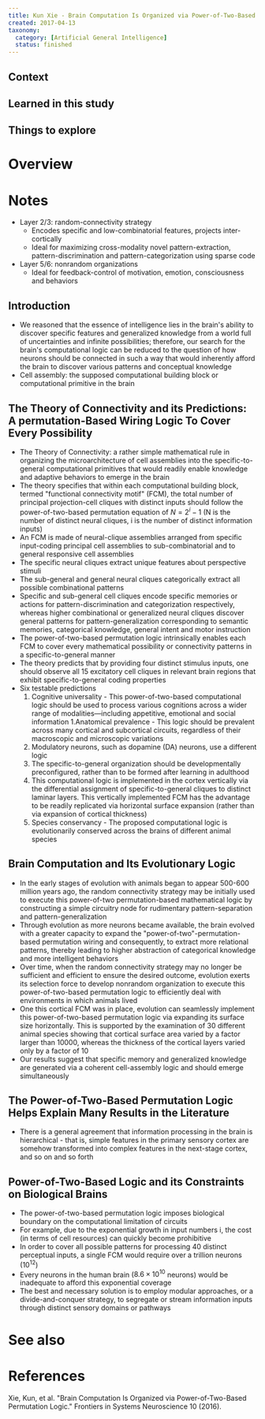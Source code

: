 ```yaml
---
title: Kun Xie - Brain Computation Is Organized via Power-of-Two-Based Permutation Logic (2016)
created: 2017-04-13
taxonomy:
  category: [Artificial General Intelligence]
  status: finished
---
```


## Context

## Learned in this study

## Things to explore

# Overview

# Notes
* Layer 2/3: random-connectivity strategy
	* Encodes specific and low-combinatorial features, projects inter-cortically
	* Ideal for maximizing cross-modality novel pattern-extraction, pattern-discrimination and pattern-categorization using sparse code
* Layer 5/6: nonrandom organizations
	* Ideal for feedback-control of motivation, emotion, consciousness and behaviors

## Introduction
* We reasoned that the essence of intelligence lies in the brain's ability to discover specific features and generalized knowledge from a world full of uncertainties and infinite possibilities; therefore, our search for the brain's computational logic can be reduced to the question of how neurons should be connected in such a way that would inherently afford the brain to discover various patterns and conceptual knowledge
* Cell assembly: the supposed computational building block or computational primitive in the brain

## The Theory of Connectivity and its Predictions: A permutation-Based Wiring Logic To Cover Every Possibility
* The Theory of Connectivity: a rather simple mathematical rule in organizing the microarchitecture of cell assemblies into the specific-to-general computational primitives that would readily enable knowledge and adaptive behaviors to emerge in the brain
* The theory specifies that within each computational building block, termed "functional connectivity motif" (FCM), the total number of principal projection-cell cliques with distinct inputs should follow the power-of-two-based permutation equation of $N = 2^i - 1$ (N is the number of distinct neural cliques, i is the number of distinct information inputs)
* An FCM is made of neural-clique assemblies arranged from specific input-coding principal cell assemblies to sub-combinatorial and to general responsive cell assemblies
* The specific neural cliques extract unique features about perspective stimuli
* The sub-general and general neural cliques categorically extract all possible combinational patterns
* Specific and sub-general cell cliques encode specific memories or actions for pattern-discrimination and categorization respectively, whereas higher combinational or generalized neural cliques discover general patterns for pattern-generalization corresponding to semantic memories, categorical knowledge, general intent and motor instruction
* The power-of-two-based permutation logic intrinsically enables each FCM to cover every mathematical possibility or connectivity patterns in a specific-to-general manner
* The theory predicts that by providing four distinct stimulus inputs, one should observe all 15 excitatory cell cliques in relevant brain regions that exhibit specific-to-general coding properties
* Six testable predictions
	1. Cognitive universality - This power-of-two-based computational logic should be used to process various cognitions across a wider range of modalities—including appetitive, emotional and social information
	1.Anatomical prevalence - This logic should be prevalent across many cortical and subcortical circuits, regardless of their macroscopic and microscopic variations
	1. Modulatory neurons, such as dopamine (DA) neurons, use a different logic
	1. The specific-to-general organization should be developmentally preconfigured, rather than to be formed after learning in adulthood
	1. This computational logic is implemented in the cortex vertically via the differential assignment of specific-to-general cliques to distinct laminar layers. This vertically implemented FCM has the advantage to be readily replicated via horizontal surface expansion (rather than via expansion of cortical thickness)
	1. Species conservancy - The proposed computational logic is evolutionarily conserved across the brains of different animal species

## Brain Computation and Its Evolutionary Logic
* In the early stages of evolution with animals began to appear 500-600 million years ago, the random connectivity strategy may be initially used to execute this power-of-two permutation-based mathematical logic by constructing a simple circuitry node for rudimentary pattern-separation and pattern-generalization
* Through evolution as more neurons became available, the brain evolved with a greater capacity to expand the "power-of-two"-permutation-based permutation wiring and consequently, to extract more relational patterns, thereby leading to higher abstraction of categorical knowledge and more intelligent behaviors
* Over time, when the random connectivity strategy may no longer be sufficient and efficient to ensure the desired outcome, evolution exerts its selection force to develop nonrandom organization to execute this power-of-two-based permutation logic to efficiently deal with environments in which animals lived
* One this cortical FCM was in place, evolution can seamlessly implement this power-of-two-based permutation logic via expanding its surface size horizontally. This is supported by the examination of 30 different animal species showing that cortical surface area varied by a factor larger than 10000, whereas the thickness of the cortical layers varied only by a factor of 10
* Our results suggest that specific memory and generalized knowledge are generated via a coherent cell-assembly logic and should emerge simultaneously

## The Power-of-Two-Based Permutation Logic Helps Explain Many Results in the Literature
* There is a general agreement that information processing in the brain is hierarchical - that is, simple features in the primary sensory cortex are somehow transformed into complex features in the next-stage cortex, and so on and so forth

## Power-of-Two-Based Logic and its Constraints on Biological Brains
* The power-of-two-based permutation logic imposes biological boundary on the computational limitation of circuits
* For example, due to the exponential growth in input numbers i, the cost (in terms of cell resources) can quickly become prohibitive
* In order to cover all possible patterns for processing 40 distinct perceptual inputs, a single FCM would require over a trillion neurons ($10^{12}$)
* Every neurons in the human brain ($8.6 \times 10^{10}$ neurons) would be inadequate to afford this exponential coverage
* The best and necessary solution is to employ modular approaches, or a divide-and-conquer strategy, to segregate or stream information inputs through distinct sensory domains or pathways

# See also

# References
Xie, Kun, et al. "Brain Computation Is Organized via Power-of-Two-Based Permutation Logic." Frontiers in Systems Neuroscience 10 (2016).
